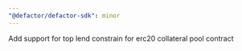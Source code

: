 ```yaml
---
"@defactor/defactor-sdk": minor
---
```


Add support for top lend constrain for erc20 collateral pool contract
